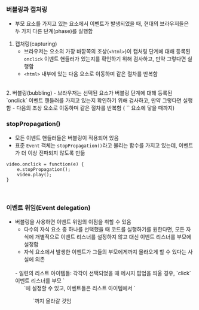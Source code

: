 ### 버블링과 캡처링

- 부모 요소를 가지고 있는 요소에서 이벤트가 발생되었을 때, 현대의 브라우저들은 두 가지 다른 단계(phase)를 실행함

1. 캡처링(capturing)
    - 브라우저는 요소의 가장 바깥쪽의 조상(`<html>`)이 캡처링 단계에 대해 등록된 `onclick` 이벤트 핸들러가 있는지를 확인하기 위해 검사하고, 만약 그렇다면 실행함
    - `<html>` 내부에 있는 다음 요소로 이동하며 같은 절차를 반복함
<br>
2. 버블링(bubbling)
    - 브라우저는 선택된 요소가 버블링 단계에 대해 등록된 `onclick` 이벤트 핸들러를 가지고 있는지 확인하기 위해 검사하고, 만약 그렇다면 실행함
    - 다음의 조상 요소로 이동하며 같은 절차를 반복함 ( `<html>` 요소에 닿을 때까지)
<br>

### stopPropagation()

- 모든 이벤트 핸들러들은 버블링이 적용되어 있음
- 표준 `Event` 객체는 `stopPropagation()`라고 불리는 함수를 가지고 있는데, 이벤트가 더 이상 전파되지 않도록 만듦
```
video.onclick = function(e) {
    e.stopPropagation();
    video.play();
}
```
<br>

### 이벤트 위임(Event delegation)

- 버블링을 사용하면 이벤트 위임의 이점을 취할 수 있음
    - 다수의 자식 요소 중 하나를 선택했을 때 코드를 실행하기를 원한다면, 모든 자식에 개별적으로 이벤트 리스너를 설정하지 않고 대신 이벤트 리스너를 부모에 설정함
    - 자식 요소에서 발생한 이벤트가 그들의 부모에게까지 올라오게 할 수 있다는 사실에 의존
    <br>
    - 일련의 리스트 아이템들: 각각이 선택되었을 때 메시지 팝업을 띄울 경우, `click` 이벤트 리스너를 부모 `<ul>`에 설정할 수 있고, 이벤트들은 리스트 아이템에서 `<ul>`까지 올라갈 것임